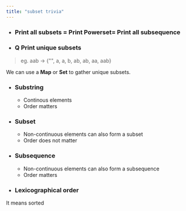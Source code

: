 ```yaml
---
title: "subset trivia"
---
```


- ### Print all subsets = Print Powerset= Print all subsequence
- ### Q Print unique subsets

>eg. aab -> {"", a, a, b, ab, ab, aa, aab}

We can use a **Map** or **Set** to gather unique subsets.

- ### Substring
	- Continous elements
	- Order matters
- ### Subset
	- Non-continuous elements can also form a subset
	- Order does not matter

- ### Subsequence
	- Non-continuous elements can also form a subsequence
	- Order matters

- ### Lexicographical order
It means sorted